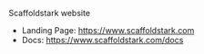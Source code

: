 Scaffoldstark website
- Landing Page: https://www.scaffoldstark.com
- Docs: https://www.scaffoldstark.com/docs